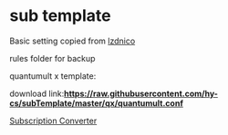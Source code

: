 # sub template

Basic setting copied from [lzdnico](https://github.com/lzdnico/subconverteriniexample)

rules folder for backup

quantumult x template: 

download link:**https://raw.githubusercontent.com/hy-cs/subTemplate/master/qx/quantumult.conf**

[Subscription Converter](https://sub.dler.io/)
